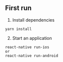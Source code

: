 ## First run

1. Install dependencies

```
yarn install
```

2. Start an application

```
react-native run-ios
or
react-native run-android
```

